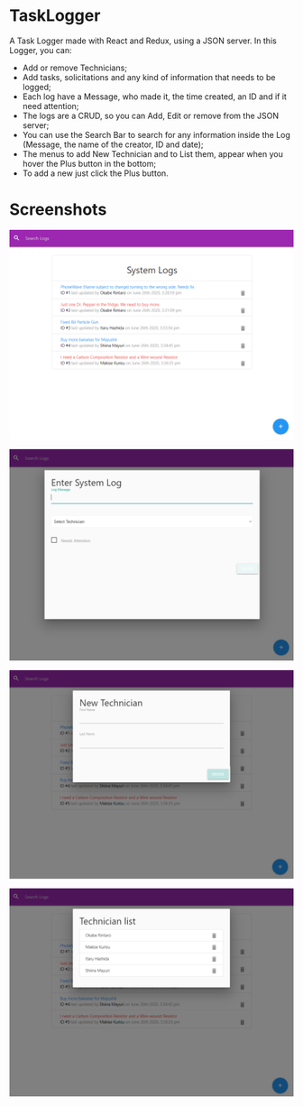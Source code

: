 # TaskLogger
A Task Logger made with React and Redux, using a JSON server. In this Logger, you can: 

- Add or remove Technicians;
- Add tasks, solicitations and any kind of information that needs to be logged;
- Each log have a Message, who made it, the time created, an ID and if it need attention;
- The logs are a CRUD, so you can Add, Edit or remove from the JSON server;
- You can use the Search Bar to search for any information inside the Log (Message, the name of the creator, ID and date); 
- The menus to add New Technician and to List them, appear when you hover the Plus button in the bottom;
- To add a new just click the Plus button.

# Screenshots

![Home](https://github.com/lucpena/TaskLogger/blob/master/ss/home.png)

![New Log](https://github.com/lucpena/TaskLogger/blob/master/ss/new-log.png)

![New Tech](https://github.com/lucpena/TaskLogger/blob/master/ss/new-tech.png)

![Tech List](https://github.com/lucpena/TaskLogger/blob/master/ss/tech-list.png)
